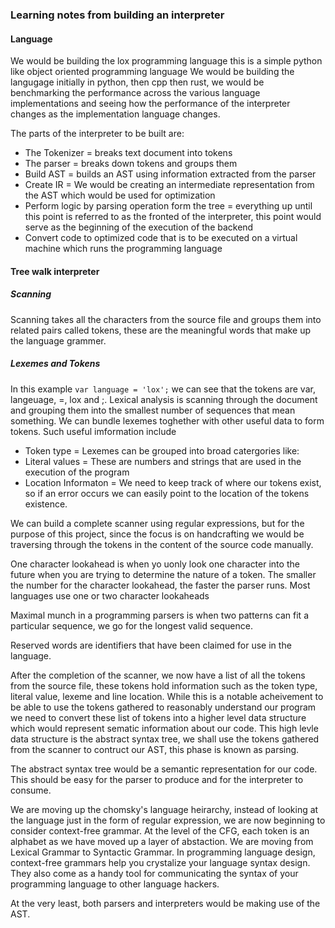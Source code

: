 ### Learning notes from building an interpreter

#### Language
We would be building the lox programming language this is a simple python like object oriented programming language
We would be building the langugage initially in python, then cpp then rust, we would be benchmarking the performance across the various language implementations and seeing how the performance of the interpreter changes as the implementation language changes. 

The parts of the interpreter to be built are: 
- The Tokenizer = breaks text document into tokens
- The parser = breaks down tokens and groups them
- Build AST = builds an AST using information extracted from the parser
- Create IR = We would be creating an intermediate representation from the AST which would be used for optimization
- Perform logic by parsing operation form the tree = everything up until this point is referred to as the fronted of the interpreter, this point would serve as the beginning of the execution of the backend
- Convert code to optimized code that is to be executed on a virtual machine which runs the programming language

#### Tree walk interpreter
##### Scanning
Scanning takes all the characters from the source file and groups them into related pairs called tokens, these are the meaningful words that make up the language grammer. 
##### Lexemes and Tokens
In this example `var language = 'lox';` we can see that the tokens are var, langeuage, =, lox and ;. Lexical analysis is scanning through the document and grouping them into the smallest number of sequences that mean something. We can bundle lexemes toghether with other useful data to form tokens.
Such useful imformation include
- Token type = Lexemes can be grouped into broad catergories like:
- Literal values = These are numbers and strings that are used in the execution of the program
- Location Informaton = We need to keep track of where our tokens exist, so if an error occurs we can easily point to the location of the tokens existence. 

We can build a complete scanner using regular expressions, but for the purpose of this project, since the focus is on handcrafting we would be traversing through the tokens in the content of the source code manually.

One character lookahead is when yo uonly look one character into the future when you are trying to determine the nature of a token. The smaller the number for the character lookahead, the faster the parser runs. Most languages use one or two character lookaheads

Maximal munch in a programming parsers is when two patterns can fit a particular sequence, we go for the longest valid sequence.

Reserved words are identifiers that have been claimed for use in the language. 

After the completion of the scanner, we now have a list of all the tokens from the source file, these tokens hold information such as the token type, literal value, lexeme and line location.  While this is a notable acheivement to be able to use the tokens gathered to reasonably understand our program we need to convert these list of tokens into a higher level data structure which would represent sematic information about our code.  This high levle data structure is the abstract syntax tree, we shall use the tokens gathered from the scanner to contruct our AST, this phase is known as parsing. 

The abstract syntax tree would be a semantic representation for our code. This should be easy for the parser to produce and for the interpreter to consume. 

We are moving up the chomsky's language heirarchy, instead of looking at the language just in the form of regular expression, we are now beginning to consider context-free grammar. At the level of the CFG, each token is an alphabet as we have moved up a layer of abstaction. We are moving from Lexical Grammar to Syntactic Grammar. In programming language design, context-free grammars help you crystalize your language syntax design. They also come as a handy tool for communicating the syntax of your programming language to other language hackers. 

At the very least, both parsers and interpreters would be making use of the AST. 
